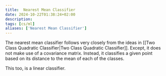 ```yaml
---
title:  Nearest Mean Classifier
date: 2024-10-22T01:38:24+02:00
description: 
tags: [cs/ml]
aliases: ['Nearest Mean Classifier']
---
```


The nearest mean classifier follows very closely from the ideas in [[Two Class Quadratic Classifier|Two Class Quadratic Classifier]]. Except, it does not make use of a covariance matrix. Instead, it classifies a given point based on its distance to the mean of each of the classes.

This too, is a linear classifier.